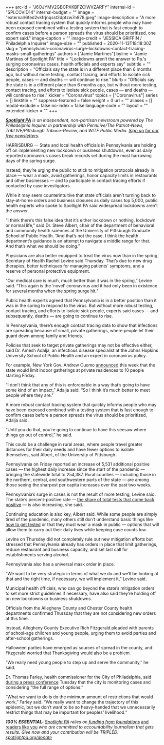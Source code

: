 +++
arc-id = "J6OJYMV2GBCPXKBFZCIWVZARFY"
internal-id = "SPLCOVID14"
internal-budget = ""
image = "external/6fed2vkfrjnqsst3dptzw7n878.jpeg"
image-description = "A more robust contact tracing system that quickly informs people who may have been exposed combined with a testing system that is fast enough to confirm cases before a person spreads the virus should be prioritized, one expert said."
image-caption = ""
image-credit = "JESSICA GRIFFIN / Philadelphia Inquirer"
image-size = ""
published = 2020-11-13T18:18:30Z
slug = "pennsylvania-coronavirus-surge-lockdowns-contact-tracing-masks-small-gatherings"
authors = ["Jamie Martines"]
byline = "Jamie Martines of Spotlight PA"
title = "Lockdowns aren’t the answer to Pa.'s surging coronavirus cases, health officials and experts say"
subtitle = ""
description = "Officials say the state is in a different place than 6 months ago, but without more testing, contact tracing, and efforts to isolate sick people, cases — and deaths — will continue to rise."
blurb = "Officials say the state is in a different place than 6 months ago, but without more testing, contact tracing, and efforts to isolate sick people, cases — and deaths — will continue to rise."
kicker = "Coronavirus"
topics = ["Coronavirus"]
series = []
linktitle = ""
suppress-featured = false
weight = 0
url = ""
aliases = []
modal-exclude = false
no-index = false
language-code = ""
layout = ""
extended-kicker = ""
+++

<a href="https://www.spotlightpa.org/"><i><b>Spotlight PA</b></i></a><i> is an independent, non-partisan newsroom powered by The Philadelphia Inquirer in partnership with PennLive/The Patriot-News, TribLIVE/Pittsburgh Tribune-Review, and WITF Public Media. </i><a href="https://www.spotlightpa.org/newsletters"><i>Sign up for our free newsletters</i></a><i>.</i>

HARRISBURG — State and local health officials in Pennsylvania are holding off on implementing new lockdown or business shutdowns, even as daily reported coronavirus cases break records set during the most harrowing days of the spring surge.

Instead, they’re urging the public to stick to mitigation protocols already in place — wear a mask, avoid gatherings, honor capacity limits in restaurants and other businesses — and to participate in contact tracing efforts if contacted by case investigators.

While it may seem counterintuitive that state officials aren’t turning back to stay-at-home orders and business closures as daily cases top 5,000, public health experts who spoke to Spotlight PA said widespread lockdowns aren’t the answer.

“I think there’s this false idea that it’s either lockdown or nothing, lockdown or normal life,” said Dr. Steve Albert, chair of the department of behavioral and community health sciences at the University of Pittsburgh Graduate School of Public Health. “And that’s not the case. I think the health department’s guidance is an attempt to navigate a middle range for that. And that’s what we should be doing.”

Physicians are also better equipped to treat the virus now than in the spring, Secretary of Health Rachel Levine said Thursday. That’s due to new drug therapies, better techniques for managing patients' symptoms, and a reserve of personal protective equipment.

<script src="https://www.spotlightpa.org/embed.js" async></script><div data-spl-embed-version="1" data-spl-src="https://www.spotlightpa.org/embeds/newsletter-covid/"></div>

“Our medical care is much, much better than it was in the spring,” Levine said. “This again is the ‘novel’ coronavirus and it had only been in existence for several months when the spring surge hit.”

Public health experts agreed that Pennsylvania is in a better position than it was in the spring to respond to the virus. But without more robust testing, contact tracing, and efforts to isolate sick people, experts said cases — and subsequently, deaths — are going to continue to rise.

In Pennsylvania, there’s enough contact tracing data to show that infections are spreading because of small, private gatherings, where people let their guard down among family and friends.

Policies that seek to target private gatherings may not be effective either, said Dr. Amesh Adalja, an infectious disease specialist at the Johns Hopkins University School of Public Health and an expert in coronavirus policy.

For example, New York Gov. Andrew Cuomo <a href="https://twitter.com/NYGovCuomo/status/1326596760710602753">announced</a> this week that the state would limit indoor gatherings at private residences to 10 people starting Friday.

“I don’t think that any of this is enforceable in a way that’s going to have some kind of an impact,” Adalja said. “So I think it’s much better to meet people where they are.”

A more robust contact tracing system that quickly informs people who may have been exposed combined with a testing system that is fast enough to confirm cases before a person spreads the virus should be prioritized, Adalja said.

“Until you do that, you’re going to continue to have this seesaw where things go out of control,” he said.

This could be a challenge in rural areas, where people travel greater distances for their daily needs and have fewer options to isolate themselves, said Albert, of the University of Pittsburgh.

Pennsylvania on Friday reported an increase of 5,531 additional positive cases — the highest daily increase since the start of the pandemic — bringing the statewide total to 254,387. Rural counties — including those in the northern, central, and southwestern parts of the state — are among those seeing the sharpest per capita increases over the past two weeks.

Pennsylvania’s surge in cases is not the result of more testing, Levine said. The state’s percent-positive rate — <a href="https://www.spotlightpa.org/about/coronavirus-dashboard-faq/">the share of total tests that come back positive</a> — is also increasing, she said.

Continuing education is also key, Albert said. While some people are simply tired of the pandemic, many others still don’t understand basic things like <a href="https://www.health.pa.gov/topics/disease/coronavirus/Pages/Symptoms-Testing.aspx" target=_blank>how to get tested</a> or that they must wear a mask in public — options that will allow them to carry out their daily lives while keeping case counts low.

Levine on Thursday did not completely rule out new mitigation efforts but stressed that Pennsylvania already has orders in place that limit gatherings, reduce restaurant and business capacity, and set last call for establishments serving alcohol.

Pennsylvania also has a universal mask order in place.

“We want to be very strategic in terms of what we do and we’ll be looking at that and the right time, if necessary, we will implement it,” Levine said.

Municipal health officials, who can go beyond the state’s mitigation orders to set more strict guidelines if necessary, have also said they’re holding off on new lockdowns or business shutdowns.

<script src="https://www.spotlightpa.org/embed.js" async></script><div data-spl-embed-version="1" data-spl-src="https://www.spotlightpa.org/embeds/donate/?teaser_text=Spotlight%20PA%20provides%20essential%2C%20public-service%20journalism%20thanks%20to%20its%20dedicated%20and%20passionate%20members.%20%3Cb%3EJoin%20today%20and%20we'll%20DOUBLE%20your%20gift.%3C%2Fb%3E&cta_text=YES%2C%20DOUBLE%20MY%20GIFT&eyebrow_text=BECOME%20A%20MEMBER"></div>

Officials from the Allegheny County and Chester County health departments confirmed Thursday that they are not considering new orders at this time.

Instead, Allegheny County Executive Rich Fitzgerald pleaded with parents of school-age children and young people, urging them to avoid parties and after-school gatherings.

Halloween parties have emerged as sources of spread in the county, and Fitzgerald worried that Thanksgiving would also be a problem.

“We really need young people to step up and serve the community,” he said.

Dr. Thomas Farley, health commissioner for the City of Philadelphia, said <a href="https://www.youtube.com/watch?v=md1lPh2KtNA&feature=youtu.be">during a press conference</a> Tuesday that the city is monitoring cases and considering “the full range of options.”

“What we want to do is do the minimum amount of restrictions that would work,” Farley said. “We really want to change the trajectory of this epidemic, but we don’t want to be so heavy-handed that we unnecessarily restrict things that may be important for peoples' livelihood.”

<i><b>100% ESSENTIAL:</b></i><i> </i><a href="https://www.spotlightpa.org/"><i>Spotlight PA</i></a><i> relies on</i><a href="https://www.spotlightpa.org/support"><i> funding from foundations</i></a><i> </i><a href="https://www.spotlightpa.org/support">and readers like you</a><i> who are committed to accountability journalism that gets results. Give now and your contribution will be TRIPLED: </i><a href="https://www.spotlightpa.org/donate"><i>spotlightpa.org/donate</i></a>
